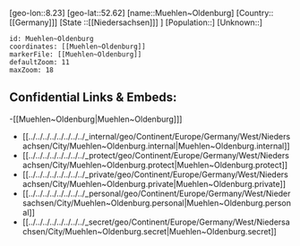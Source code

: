 ﻿---
location: [52.62,8.23]
mapzoom: [7,12] 
mapmarker: city 
type: City
tags:
- geo/City


SpocWebEntityId: 32652
isDeleted: false
confidential: public

---
[geo-lon::8.23]
[geo-lat::52.62]
[name::Muehlen~Oldenburg]
[Country::[[Germany]]]
[State ::[[Niedersachsen]]] ]
[Population::]
[Unknown::]


```leaflet
id: Muehlen~Oldenburg
coordinates: [[Muehlen~Oldenburg]]
markerFile: [[Muehlen~Oldenburg]]
defaultZoom: 11 
maxZoom: 18
```


## Confidential Links & Embeds: 
-[[Muehlen~Oldenburg|Muehlen~Oldenburg]]] 
- [[../../../../../../../../_internal/geo/Continent/Europe/Germany/West/Niedersachsen/City/Muehlen~Oldenburg.internal|Muehlen~Oldenburg.internal]] 
- [[../../../../../../../../_protect/geo/Continent/Europe/Germany/West/Niedersachsen/City/Muehlen~Oldenburg.protect|Muehlen~Oldenburg.protect]] 
- [[../../../../../../../../_private/geo/Continent/Europe/Germany/West/Niedersachsen/City/Muehlen~Oldenburg.private|Muehlen~Oldenburg.private]] 
- [[../../../../../../../../_personal/geo/Continent/Europe/Germany/West/Niedersachsen/City/Muehlen~Oldenburg.personal|Muehlen~Oldenburg.personal]] 
- [[../../../../../../../../_secret/geo/Continent/Europe/Germany/West/Niedersachsen/City/Muehlen~Oldenburg.secret|Muehlen~Oldenburg.secret]] 

